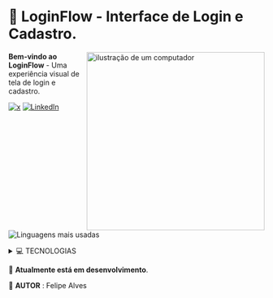 # 🎨 **LoginFlow** - Interface de Login e Cadastro.

<img src="https://raw.githubusercontent.com/MicaelliMedeiros/micaellimedeiros/master/image/computer-illustration.png" alt="ilustração de um computador" min-width="400px" max-width="400px" width="350px" align="right">

<div align="left">

**Bem-vindo ao LoginFlow** - Uma experiência visual de tela de login e cadastro.

[![x](https://img.shields.io/badge/X-000000?style=for-the-badge&logo=x&logoColor=white)](https://twitter.com/Felipealvesofc)
[![LinkedIn](https://img.shields.io/badge/LinkedIn-0077B5?style=for-the-badge&logo=linkedin&logoColor=white)](https://www.linkedin.com/in/felipe-alves-393ba733a/)

![Linguagens mais usadas](https://img.shields.io/github/languages/top/felipealves06/loginflow)

<details>
<summary>💻 TECNOLOGIAS</summary>

  ![HTML5](https://img.shields.io/badge/HTML5-E34F26?style=for-the-badge&logo=html5&logoColor=white)
  ![CSS3](https://img.shields.io/badge/CSS3-1572B6?style=for-the-badge&logo=css3&logoColor=white)
</details>

</div>

🔄 **Atualmente está em desenvolvimento**.

👤 **AUTOR** : Felipe Alves
